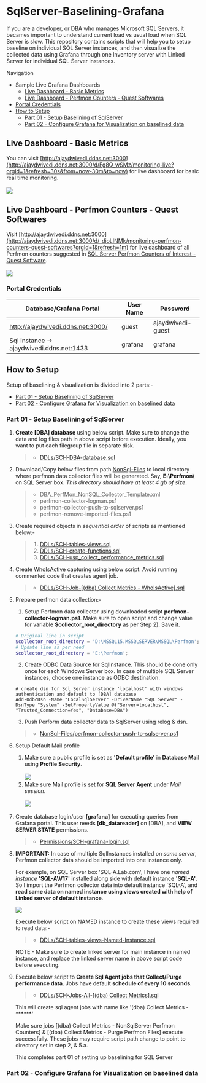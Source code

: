 # SqlServer-Baselining-Grafana
 
If you are a developer, or DBA who manages Microsoft SQL Servers, it becames important to understand current load vs usual load when SQL Server is slow. This repository contains scripts that will help you to setup baseline on individual SQL Server instances, and then visualize the collected data using Grafana through one Inventory server with Linked Server for individual SQL Server instances.

Navigation
 - Sample Live Grafana Dashboards
   - [Live Dashboard - Basic Metrics](#live-dashboard---basic-metrics)
   - [Live Dashboard - Perfmon Counters - Quest Softwares](#live-dashboard---perfmon-counters---quest-softwares)
 - [Portal Credentials](#portal-credentials)
 - [How to Setup](#how-to-setup)
   - [Part 01 - Setup Baselining of SqlServer](#part-01---setup-baselining-of-sqlserver)
   - [Part 02 - Configure Grafana for Visualization on baselined data](#part-02---configure-grafana-for-visualization-on-baselined-data)

## Live Dashboard - Basic Metrics
You can visit [http://ajaydwivedi.ddns.net:3000](http://ajaydwivedi.ddns.net:3000/d/Fg8Q_wSMz/monitoring-live?orgId=1&refresh=30s&from=now-30m&to=now) for live dashboard for basic real time monitoring.<br><br>
![](https://github.com/imajaydwivedi/Images/blob/master/SqlServer-Baselining-Grafana/SQLDBATools%20_%20Monitoring%20-%20Live.JPG) <br>

## Live Dashboard - Perfmon Counters - Quest Softwares
Visit [http://ajaydwivedi.ddns.net:3000](http://ajaydwivedi.ddns.net:3000/d/_dioLINMk/monitoring-perfmon-counters-quest-softwares?orgId=1&refresh=1m) for live dashboard of all Perfmon counters suggested in [SQL Server Perfmon Counters of Interest - Quest Software](https://drive.google.com/file/d/1LB7Joo6055T1FfPcholXByazOX55e5b8/view?usp=sharing).<br><br>
![](https://github.com/imajaydwivedi/Images/blob/master/SqlServer-Baselining-Grafana/SQLDBATools%20_%20Monitoring%20-%20Perfmon%20Counters%20-%20Quest%20Softwares.JPG) <br>

### Portal Credentials
Database/Grafana Portal | User Name | Password
------------ | --------- | ---------
http://ajaydwivedi.ddns.net:3000/ | guest | ajaydwivedi-guest
Sql Instance -> ajaydwivedi.ddns.net:1433 | grafana | grafana

## How to Setup
Setup of baselining & visualization is divided into 2 parts:-
- [Part 01 - Setup Baselining of SqlServer](#part-01---setup-baselining-of-sqlserver)
- [Part 02 - Configure Grafana for Visualization on baselined data](#part-02---configure-grafana-for-visualization-on-baselined-data)

### Part 01 - Setup Baselining of SqlServer
1. **Create \[DBA\] database** using below script. Make sure to change the data and log files path in above script before execution. Ideally, you want to put each filegroup file in separate disk.
	 > * [DDLs/SCH-DBA-database.sql](DDLs/SCH-DBA-database.sql)<br>

2. Download/Copy below files from path [NonSql-Files](NonSql-Files) to local directory where perfmon data collector files will be generated. Say, **E:\Perfmon\\** on SQL Server box. *This directory should have at least 4 gb of size*.<br>
   > * DBA_PerfMon_NonSQL_Collector_Template.xml
	 > * perfmon-collector-logman.ps1
	 > * perfmon-collector-push-to-sqlserver.ps1
	 > * perfmon-remove-imported-files.ps1

3. Create required objects in *sequential order* of scripts as mentioned below:-
	 > 1. [DDLs/SCH-tables-views.sql](DDLs/SCH-tables-views.sql)
	 > 2. [DDLs/SCH-create-functions.sql](DDLs/SCH-create-functions.sql)
	 > 3. [DDLs/SCH-usp_collect_performance_metrics.sql](DDLs/SCH-usp_collect_performance_metrics.sql)

4. Create [WhoIsActive](http://whoisactive.com/docs/) capturing using below script. Avoid running commented code that creates agent job.
	 > * [DDLs/SCH-Job-[(dba) Collect Metrics - WhoIsActive].sql](DDLs/SCH-Job-%5B(dba)%20Collect%20Metrics%20-%20WhoIsActive%5D.sql)

5. Prepare perfmon data collection:-<br>
	1. Setup Perfmon data collector using downloaded script **perfmon-collector-logman.ps1**. Make sure to open script and change value for variable **$collector_root_directory**  as per Step 2). Save it.
	```Powershell
	# Original line in script
	$collector_root_directory = 'D:\MSSQL15.MSSQLSERVER\MSSQL\Perfmon';
	# Update line as per need
	$collector_root_directory = 'E:\Perfmon';
	```
	2. Create ODBC Data Source for SqlInstance. This should be done only once for each Windows Server box. In case of multiple SQL Server instances, choose one instance as ODBC destination.
	```
	# create dsn for Sql Server instance 'localhost' with windows authentication and default to [DBA] database
	Add-OdbcDsn -Name "LocalSqlServer" -DriverName "SQL Server" -DsnType "System" -SetPropertyValue @("Server=localhost", "Trusted_Connection=Yes", "Database=DBA")
	```
	3. Push Perform data collector data to SqlServer using relog & dsn.
	> * [NonSql-Files/perfmon-collector-push-to-sqlserver.ps1](NonSql-Files/perfmon-collector-push-to-sqlserver.ps1)
	
6. Setup Default Mail profile
	1. Make sure a public profile is set as **'Default profile'** in **Database Mail** using **Profile Security**.<br><br>
	![](https://github.com/imajaydwivedi/Images/blob/master/SqlServer-Baselining-Grafana/Default-Public-Database-Mail-Profile.JPG) <br>
	2. Make sure Mail profile is set for **SQL Server Agent** under *Mail session*.<br><br>
	![](https://github.com/imajaydwivedi/Images/blob/master/SqlServer-Baselining-Grafana/SqlAgent-Default-Database-Mail-Profile.JPG) <br>
	
7. Create database login/user **[grafana]** for executing queries from Grafana portal. This user needs **[db_datareader]** on \[DBA\], and **VIEW SERVER STATE** permissions.
	> * [Permissions/SCH-grafana-login.sql](Permissions/SCH-grafana-login.sql)
	
8. **IMPORTANT:** In case of multiple SqlInstances installed on *same server*, Perfmon collector data should be imported into one instance only.<br>
	
	For example, on SQL Server box 'SQL-A.Lab.com', I have one *named instance* **'SQL-A\V17'** installed along side with default instance **'SQL-A'**. So I import the Perfmon collector data into default instance 'SQL-A', and **read same data on named instance using views created with help of Linked server of default instance**. 
	
	![](https://github.com/imajaydwivedi/Images/blob/master/SqlServer-Baselining-Grafana/Linked-Server-4-Default-Instance-on-Named-Instance.png) <br>
	
	Execute below script on NAMED instance to create these views required to read data:-
	> * [DDLs/SCH-tables-views-Named-Instance.sql](DDLs/SCH-tables-views-Named-Instance.sql)
	
	NOTE:- Make sure to create linked server for main instance in named instance, and replace the linked server name in above script code before executing.
	
9. Execute below script to **Create Sql Agent jobs that Collect/Purge performance data**. Jobs have default **schedule of every 10 seconds**.
	> * [DDLs/SCH-Jobs-All-[(dba) Collect Metrics].sql](DDLs/SCH-Jobs-All-%5B(dba)%20Collect%20Metrics%5D.sql)	
	
	This will create sql agent jobs with name like '(dba) Collect Metrics - ******'<br>
	
	Make sure jobs \[(dba) Collect Metrics - NonSqlServer Perfmon Counters] & \[(dba) Collect Metrics - Purge Perfmon Files] execute successfully. These jobs may require script path change to point to directory set in step 2, & 5.a.<br>
	
	This completes part 01 of setting up baselining for SQL Server

### Part 02 - Configure Grafana for Visualization on baselined data
